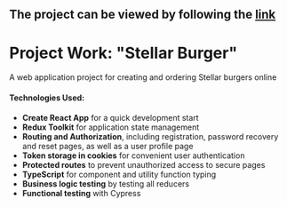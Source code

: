 ## The project can be viewed by following the [link](https://stellar-burger.khudorenko.com/)

# Project Work: "Stellar Burger"  
A web application project for creating and ordering Stellar burgers online

####  **Technologies Used:**

-   **Create React App** for a quick development start
-   **Redux Toolkit** for application state management
-   **Routing and Authorization**, including registration, password recovery and reset pages, as well as a user profile page
-   **Token storage in cookies** for convenient user authentication
-   **Protected routes** to prevent unauthorized access to secure pages
-   **TypeScript** for component and utility function typing
-   **Business logic testing** by testing all reducers
-   **Functional testing** with Cypress
